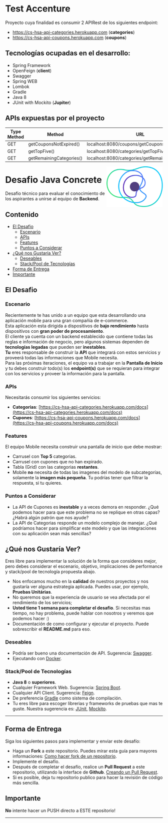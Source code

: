 # Test Accenture

Proyecto cuya finalidad es consumir 2 APIRest de los siguientes endpoint:

- https://cs-hsa-api-categories.herokuapp.com (**categories**)
- https://cs-hsa-api-coupons.herokuapp.com (**coupons**)


## Tecnologías ocupadas en el desarrollo:

* Spring Framework 
* OpenFeign (**client**)
* Swagger
* Spring WEB
* Lombok
* Gradle
* Java 8
* JUnit with Mockito (**Jupiter**)


## APIs expuestas por el proyecto

| Type Method   | Method        | URL  |
| ------------- | ------------- | ---- |
| GET           | getCouponsNotExpired()| localhost:8080/coupons/getCouponsNotExpired|
| GET           | getTopFive()  | localhost:8080/categories/getTopFive  |
| GET           | getRemainingCategories()  | localhost:8080/categories/getRemainingCategories|












<a href="https://concrete.com.br/"><img src=".github/concrete_symbol.png" width="180px" align="right" /></a>

# Desafio Java Concrete

Desafio técnico para evaluar el conocimiento de los aspirantes a unirse al equipo de **Backend**.

## Contenido
- [El Desafio](#el-desafio)
    - [Escenario](#escenario)
    - [APIs](#apis)
    - [Features](#features)
    - [Puntos a Considerar](#puntos-a-considerar)
- [¿Qué nos Gustaría Ver?](#qué-nos-gustaría-ver)
    - [Deseables](#deseables)
    - [Stack/Pool de Tecnologías](#stackpool-de-tecnologías)
- [Forma de Entrega](#forma-de-entrega)
- [Importante](#importante)

## El Desafio

### Escenario
Recientemente te has unido a un equipo que esta desarrollando una aplicación mobile para una gran compañía de e-commerce.  
Esta aplicación esta dirigida a dispositivos de **bajo rendimiento** hasta dispositivos con **gran poder de procesamiento**.  
El cliente ya cuenta con un backend establecido que contiene todas las reglas e información de negocio, pero algunos sistemas dependen de **tecnologías legadas** que pueden ser **inestables**.    
**Tu** eres responsable de construir la **API** que integrará con estos servicios y proveerá todas las informaciones que Mobile necesita.  
Para las próximas iteraciones, el equipo va a trabajar en la **Pantalla de Início** y tu debes construir todo(s) los **endpoint(s)** que se requieran para integrar con los servicios y proveer la información para la pantalla.

### APIs
Necesitarás consumir los siguientes servicios:
- **Categorias**: [https://cs-hsa-api-categories.herokuapp.com/docs](https://cs-hsa-api-categories.herokuapp.com/docs)
- **Cupones**: [https://cs-hsa-api-coupons.herokuapp.com/docs](https://cs-hsa-api-coupons.herokuapp.com/docs)

### Features
El equipo Mobile necesita construir una pantalla de inicio que debe mostrar:

- Carrusel con **Top 5** categorias.
- Carrusel con cupones que no han expirado.
- Tabla (Grid) con las categorias **restantes**.
- Mobile **no** necesita de todas las imagenes del modelo de subcategorías, solamente la **imagen más pequeña**. Tu podrías tener que filtrar la respuesta, si tu quieres.

### Puntos a Considerar
- La API de Cupones es **inestable** y a veces demora en responder. ¿Qué podemos hacer para que este problema no se replique en otras capas? ¿Habrá algún patrón que nos ayude?
- La API de Categorias responde un modelo complejo de manejar. ¿Qué podríamos hacer para simplificar este modelo y que las integraciones con su aplicación sean más sencillas?

## ¿Qué nos Gustaría Ver? 
Eres libre para implementar la solución de la forma que consideres mejor, 
pero debes considerar el escenario, objetivo, implicaciones de performance y stack/pool de tecnología propuesta abajo.
- Nos enfocamos mucho en la **calidad** de nuestros proyectos y nos gustaría ver alguna estrategia aplicada. Puedes usar, por ejemplo, **Pruebas Unitárias**.
- No queremos que la experiencia de usuario se vea afectada por el rendimiento de los servicios;
- **Usted tiene 1 semana para completar el desafio**. Si necesitas mas tiempo, no hay problema, puede hablar con nosotros y veremos que podemos hacer :)
- Documentación de como configurar y ejecutar el proyecto. Puede sobrescribir el **README.md** para eso.

### Deseables
- Podría ser bueno una documentación de API. Sugerencia: [Swagger](https://swagger.io/).
- Ejecutando con [Docker](https://www.docker.com/).

### Stack/Pool de Tecnologías
- **Java 8** o **superiores**.
- Cualquier Framework Web. Sugerencia: [Spring Boot](https://spring.io/projects/spring-boot).
- Cualquier API Client. Sugerencia: [Feign](https://github.com/OpenFeign/feign).
- De preferencia [Gradle](https://gradle.org/) como sistema de compilación.
- Tu eres libre para escoger librerias y frameworks de pruebas que mas te guste. Nuestra sugerencia es: [JUnit](https://junit.org/junit5/), [Mockito](https://site.mockito.org/).

---

## Forma de Entrega
Siga los siguientes pasos para implementar y enviar este desafío:
- Haga un **Fork** a este repositorio. Puedes mirar esta guía para mayores informaciones: [Como hacer fork de un repositorio](https://help.github.com/en/articles/fork-a-repo).
- Implemente el desafío.
- Después de completar el desafío, realice un **Pull Request** a este repositorio, utilizando la interface de **Github**. [Creando un Pull Request](https://help.github.com/en/articles/creating-a-pull-request-from-a-fork).
- Si es posible, deja tu repositorio publico para hacer la revisión de código más sencilla.

## Importante
**No** intente hacer un PUSH directo a ESTE repositorio!

---
